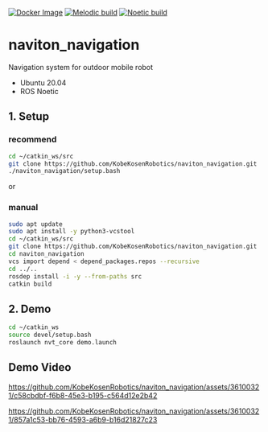 [![Docker Image](https://github.com/KobeKosenRobotics/naviton_navigation/actions/workflows/docker_build.yml/badge.svg)](https://github.com/KobeKosenRobotics/naviton_navigation/actions/workflows/docker_build.yml)
[![Melodic build](https://github.com/KobeKosenRobotics/naviton_navigation/actions/workflows/melodic_build_test.yml/badge.svg)](https://github.com/KobeKosenRobotics/naviton_navigation/actions/workflows/melodic_build_test.yml)
[![Noetic build](https://github.com/KobeKosenRobotics/naviton_navigation/actions/workflows/noetic_build_test.yml/badge.svg)](https://github.com/KobeKosenRobotics/naviton_navigation/actions/workflows/noetic_build_test.yml)
# naviton_navigation
Navigation system for outdoor mobile robot

* Ubuntu 20.04
* ROS Noetic

## 1. Setup 
### recommend
```bash
cd ~/catkin_ws/src
git clone https://github.com/KobeKosenRobotics/naviton_navigation.git
./naviton_navigation/setup.bash
```
or

### manual
```bash
sudo apt update
sudo apt install -y python3-vcstool
cd ~/catkin_ws/src
git clone https://github.com/KobeKosenRobotics/naviton_navigation.git
cd naviton_navigation
vcs import depend < depend_packages.repos --recursive
cd ../..
rosdep install -i -y --from-paths src
catkin build
```

## 2. Demo
```bash
cd ~/catkin_ws
source devel/setup.bash
roslaunch nvt_core demo.launch
```
## Demo Video
https://github.com/KobeKosenRobotics/naviton_navigation/assets/36100321/c58cbdbf-f6b8-45e3-b195-c564d12e2b42

https://github.com/KobeKosenRobotics/naviton_navigation/assets/36100321/857a1c53-bb76-4593-a6b9-b16d21827c23
